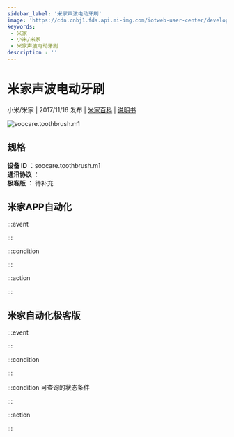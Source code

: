 ```yaml
---
sidebar_label: '米家声波电动牙刷'
image: 'https://cdn.cnbj1.fds.api.mi-img.com/iotweb-user-center/developer_1678870889098aUKhdGPb.png?GalaxyAccessKeyId=AKVGLQWBOVIRQ3XLEW&Expires=9223372036854775807&Signature=0wSloAHB++5oM92upXTDisvEi7s='
keywords: 
 - 米家
 - 小米/米家
 - 米家声波电动牙刷
description : ''
---
```

# 米家声波电动牙刷

小米/米家 | 2017/11/16 发布 | [米家百科](https://home.mi.com/webapp/content/baike/product/index.html?model=soocare.toothbrush.m1) | [说明书](https://home.mi.com/views/introduction.html?model=soocare.toothbrush.m1&region=cn)

![soocare.toothbrush.m1](https://cdn.cnbj1.fds.api.mi-img.com/iotweb-user-center/developer_1678870889098aUKhdGPb.png?GalaxyAccessKeyId=AKVGLQWBOVIRQ3XLEW&Expires=9223372036854775807&Signature=0wSloAHB++5oM92upXTDisvEi7s=)

## 规格  
> 
**设备 ID** ：soocare.toothbrush.m1  
**通讯协议** ：  
**极客版**  ： 待补充 


## 米家APP自动化  

:::event  

:::

:::condition  

:::

:::action   

:::

## 米家自动化极客版  

:::event  

:::

:::condition  

:::

:::condition 可查询的状态条件  

:::

:::action  

:::

        

